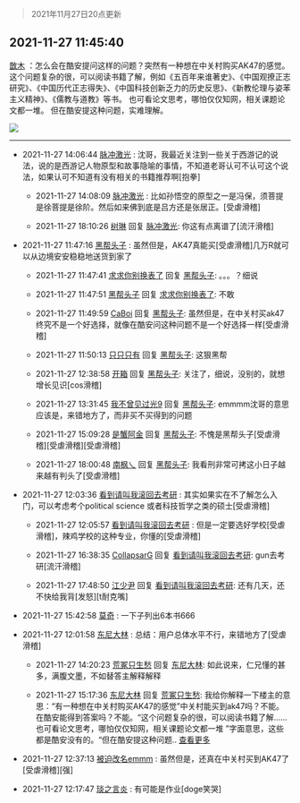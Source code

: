 > 2021年11月27日20点更新
<link rel="stylesheet" href="https://cdn.jsdelivr.net/gh/taotie6/sampleJSON@main/css/photo_show.css">
<meta name="referrer" content="no-referrer" />


 ## 2021-11-27 11:45:40 

 [㪚木](https://www.coolapk.com/feed/31741528?shareKey=NTFhOGRiZjBlMjBiNjFhMWFkNTU~) ：怎么会在酷安提问这样的问题？突然有一种想在中关村购买AK47的感觉。
这个问题复杂的很，可以阅读书籍了解，例如《五百年来谁著史》、《中国观撩正志研究》、《中国历代正志得失》、《中国科技创新乏力的历史反思》、《新教伦理与姿苯主义精神》、《儒教与道教》等书。
也可看论文思考<!--break-->，哪怕仅仅知网，相关课题论文都一堆。
但在酷安提这种问题，实难理解。 

<div class="album">
<img class="img-item" src="http://image.coolapk.com/feed/2020/0511/21/1081091_45bad8f3_4880_7713@356x200.gif" />
</div>

 ------- 

- 2021-11-27 14:06:44 [脉冲激光](uid=1825566) : 沈哥，我最近关注到一些关于西游记的说法，说的是西游记人物原型和故事隐喻的事情，不知道老哥认可不认可这个说法，如果认可不知道有没有相关的书籍推荐啊[抱拳] 

    - 2021-11-27 14:08:09 [脉冲激光](uid=1825566) : 比如孙悟空的原型之一是冯保，须菩提是徐菩提是徐阶。然后如来佛到底是吕方还是张居正。[受虐滑稽] 

    - 2021-11-27 18:10:26 [树琳](uid=1807052) 回复 [脉冲激光](uid=1825566): 你这有点离谱了[流汗滑稽] 

- 2021-11-27 11:47:16 [黑帮头子](uid=2838832) : 虽然但是，AK47真能买[受虐滑稽]几万R就可以从边境安安稳稳地送货到家了 

    - 2021-11-27 11:47:41 [求求你别换表了](uid=3761181) 回复 [黑帮头子](uid=2838832): 。。。？细说 

    - 2021-11-27 11:47:51 [黑帮头子](uid=2838832) 回复 [求求你别换表了](uid=3761181): 不敢 

    - 2021-11-27 11:49:59 [CaBoi](uid=3746166) 回复 [黑帮头子](uid=2838832): 虽然但是，在中关村买ak47终究不是一个好选择，就像在酷安问这种问题不是一个好选择一样[受虐滑稽] 

    - 2021-11-27 11:50:13 [只只只有](uid=2467028) 回复 [黑帮头子](uid=2838832): 这狠黑帮 

    - 2021-11-27 12:38:58 [开箱](uid=1593034) 回复 [黑帮头子](uid=2838832): 关注了，细说，没别的，就想增长见识[cos滑稽] 

    - 2021-11-27 13:31:45 [我不曾见过光9](uid=1784401) 回复 [黑帮头子](uid=2838832): emmmm沈哥的意思应该是，来错地方了，而非买不买得到的问题 

    - 2021-11-27 15:09:28 [是蟹阿金](uid=2714159) 回复 [黑帮头子](uid=2838832): 不愧是黑帮头子[受虐滑稽][受虐滑稽][受虐滑稽] 

    - 2021-11-27 18:00:48 [南枫乀](uid=764080) 回复 [黑帮头子](uid=2838832): 我看刑非常可拷这小日子越来越有判头了[受虐滑稽] 

- 2021-11-27 12:03:36 [看到请叫我滚回去考研](uid=3241499) : 其实如果实在不了解怎么入门，可以考虑考个political science 或者科技哲学之类的硕士[受虐滑稽] 

    - 2021-11-27 12:05:57 [看到请叫我滚回去考研](uid=3241499) : 但是一定要选好学校[受虐滑稽]，辣鸡学校的这种专业，你懂的[受虐滑稽] 

    - 2021-11-27 16:38:35 [CollapsarG](uid=1807492) 回复 [看到请叫我滚回去考研](uid=3241499): gun去考研[流汗滑稽] 

    - 2021-11-27 17:48:50 [江少尹](uid=3524927) 回复 [看到请叫我滚回去考研](uid=3241499): 还有几天，还不快给我背[发怒][t耐克嘴] 

- 2021-11-27 15:42:58 [莫奇](uid=131936) : 一下子列出6本书666 

- 2021-11-27 12:01:58 [东尼大林](uid=1612569) : 总结：用户总体水平不行，来错地方了[受虐滑稽] 

    - 2021-11-27 14:20:23 [荒冢只生愁](uid=2013192) 回复 [东尼大林](uid=1612569): 如此说来，仁兄懂的甚多，满腹文墨，不如替答主解释解释 

    - 2021-11-27 15:17:36 [东尼大林](uid=1612569) 回复 [荒冢只生愁](uid=2013192): 我给你解释一下楼主的意思：“有一种想在中关村购买AK47的感觉”中关村能买到ak47吗？不能。在酷安能得到答案吗？不能。“这个问题复杂的很，可以阅读书籍了解……也可看论文思考，哪怕仅仅知网，相关课题论文都一堆 ”字面意思，这些都是酷安没有的。“但在酷安提这种问题.. <a href="/feed/replyList?id=245738552">查看更多</a> 

- 2021-11-27 12:37:13 [被迫改名emmm](uid=3302275) : 虽然但是，还真在中关村买到AK47了[受虐滑稽][强] 

- 2021-11-27 12:17:47 [琰之言炎](uid=3451238) : 有可能是作业[doge笑哭] 

